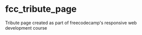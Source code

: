 # fcc_tribute_page
Tribute page created as part of freecodecamp's responsive web development course
